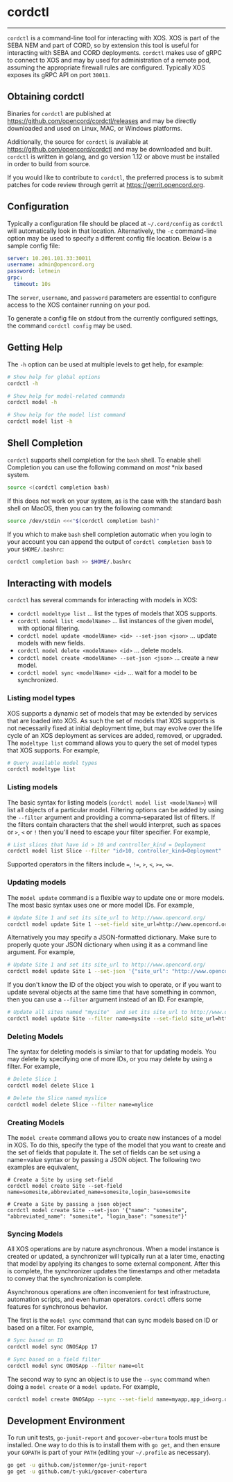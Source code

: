 # cordctl

---

`cordctl` is a command-line tool for interacting with XOS. XOS is part of the SEBA NEM and part of CORD, so by extension this tool is useful for interacting with SEBA and CORD deployments. `cordctl` makes use of gRPC to connect to XOS and may by used for administration of a remote pod, assuming the appropriate firewall rules are configured. Typically XOS exposes its gRPC API on port `30011`.

## Obtaining cordctl

Binaries for `cordctl` are published at https://github.com/opencord/cordctl/releases and may be directly downloaded and used on Linux, MAC, or Windows platforms.

Additionally, the source for `cordctl` is available at https://github.com/opencord/cordctl and may be downloaded and built. `cordctl` is written in golang, and go version 1.12 or above must be installed in order to build from source.

If you would like to contribute to `cordctl`, the preferred process is to submit patches for code review through gerrit at https://gerrit.opencord.org.

## Configuration

Typically a configuration file should be placed at `~/.cord/config` as `cordctl` will automatically look in that location. Alternatively, the `-c` command-line option may be used to specify a different config file location. Below is a sample config file:

```yaml
server: 10.201.101.33:30011
username: admin@opencord.org
password: letmein
grpc:
  timeout: 10s
```

The `server`, `username`, and `password` parameters are essential to configure access to the XOS container running on your pod.

To generate a config file on stdout from the currently configured settings, the command `cordctl config` may be used.

## Getting Help

The `-h` option can be used at multiple levels to get help, for example:

```bash
# Show help for global options
cordctl -h

# Show help for model-related commands
cordctl model -h

# Show help for the model list command
cordctl model list -h
```

## Shell Completion

`cordctl` supports shell completion for the `bash` shell. To enable
shell Completion you can use the following command on *most* \*nix based system.
```bash
source <(cordctl completion bash)
```

If this does not work on your system, as is the case with the standard
bash shell on MacOS, then you can try the following command:
```bash
source /dev/stdin <<<"$(cordctl completion bash)"
```

If you which to make `bash` shell completion automatic when you login to
your account you can append the output of `cordctl completion bash` to
your `$HOME/.bashrc`:
```bash
cordctl completion bash >> $HOME/.bashrc
```

## Interacting with models

`cordctl` has several commands for interacting with models in XOS:

* `cordctl modeltype list` ... list the types of models that XOS supports.
* `cordctl model list <modelName>` ... list instances of the given model, with optional filtering.
* `cordctl model update <modelName> <id> --set-json <json>` ... update models with new fields.
* `cordctl model delete <modelName> <id>` ... delete models.
* `cordctl model create <modelName> --set-json <json>` ... create a new model.
* `cordctl model sync <modelName> <id>` ... wait for a model to be synchronized.

### Listing model types

XOS supports a dynamic set of models that may be extended by services that are loaded into XOS. As such the set of models that XOS supports is not necessarily fixed at initial deployment time, but may evolve over the life cycle of an XOS deployment as services are added, removed, or upgraded. The `modeltype list` command allows you to query the set of model types that XOS supports. For example,

```bash
# Query available model types
cordctl modeltype list
```

### Listing models

The basic syntax for listing models (`cordctl model list <modelName>`) will list all objects of a particular model. Filtering options can be added by using the `--filter` argument and providing a comma-separated list of filters. If the filters contain characters that the shell would interpret, such as spaces or `>`, `<` or `!` then you'll need to escape your filter specifier. For example,

```bash
# List slices that have id > 10 and controller_kind = Deployment
cordctl model list Slice --filter "id>10, controller_kind=Deployment"
```

Supported operators in the filters include `=`, `!=`, `>`, `<`, `>=`, `<=`.

### Updating models

The `model update` command is a flexible way to update one or more models. The most basic syntax uses one or more model IDs. For example,

```bash
# Update Site 1 and set its site_url to http://www.opencord.org/
cordctl model update Site 1 --set-field site_url=http://www.opencord.org/
```

Alternatively you may specify a JSON-formatted dictionary. Make sure to properly quote your JSON dictionary when using it as a command line argument. For example,

```bash
# Update Site 1 and set its site_url to http://www.opencord.org/
cordctl model update Site 1 --set-json '{"site_url": "http://www.opencord.org/"}'
```

If you don't know the ID of the object you wish to operate, or if you want to update several objects at the same time that have something in common, then you can use a `--filter` argument instead of an ID. For example,

```bash
# Update all sites named "mysite"  and set its site_url to http://www.opencord.org/
cordctl model update Site --filter name=mysite --set-field site_url=http://www.opencord.org/
```

### Deleting Models

The syntax for deleting models is similar to that for updating models. You may delete by specifying one of more IDs, or you may delete by using a filter. For example,

```bash
# Delete Slice 1
cordctl model delete Slice 1

# Delete the Slice named myslice
cordctl model delete Slice --filter name=mylice
```

### Creating Models

The `model create` command allows you to create new instances of a model in XOS. To do this, specify the type of the model that you want to create and the set of fields that populate it. The set of fields can be set using a name=value syntax or by passing a JSON object. The following two examples are equivalent,

```base
# Create a Site by using set-field
cordctl model create Site --set-field name=somesite,abbreviated_name=somesite,login_base=somesite

# Create a Site by passing a json object
cordctl model create Site --set-json '{"name": "somesite", "abbreviated_name": "somesite", "login_base": "somesite"}'
```

### Syncing Models

All XOS operations are by nature asynchronous. When a model instance is created or updated, a synchronizer will typically run at a later time, enacting that model by applying its changes to some external component. After this is complete, the synchronizer updates the timestamps and other metadata to convey that the synchronization is complete. 

Asynchronous operations are often inconvenient for test infrastructure, automation scripts, and even human operators. `cordctl` offers some features for synchronous behavior. 

The first is the `model sync` command that can sync models based on ID or based on a filter. For example,

```bash
# Sync based on ID
cordctl model sync ONOSApp 17

# Sync based on a field filter
cordctl model sync ONOSApp --filter name=olt
```

The second way to sync an object is to use the `--sync` command when doing a `model create` or a `model update`. For example,

```bash
cordctl model create ONOSApp --sync --set-field name=myapp,app_id=org.opencord.myapp
```


## Development Environment

To run unit tests, `go-junit-report` and `gocover-obertura` tools must be installed. One way to do this is to install them with `go get`, and then ensure your `GOPATH` is part of your `PATH` (editing your `~/.profile` as necessary). 

```bash
go get -u github.com/jstemmer/go-junit-report
go get -u github.com/t-yuki/gocover-cobertura
```

